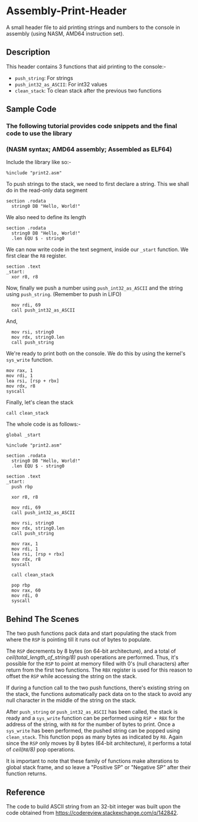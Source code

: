 # Assembly-Print-Header
A small header file to aid printing strings and numbers to the console in assembly (using NASM, AMD64 instruction set).

## Description
This header contains 3 functions that aid printing to the console:-
* `push_string`: For strings
* `push_int32_as_ASCII`: For int32 values
* `clean_stack`: To clean stack after the previous two functions

## Sample Code
### The following tutorial provides code snippets and the final code to use the library
### (NASM syntax; AMD64 assembly; Assembled as ELF64)


Include the library like so:-
```
%include "print2.asm"
```

To push strings to the stack, we need to first declare a string. This we shall do in the read-only data segment
```
section .rodata
  string0 DB "Hello, World!"
```
We also need to define its length
```
section .rodata
  string0 DB "Hello, World!"
  .len EQU $ - string0
```

We can now write code in the text segment, inside our `_start` function.
We first clear the `R8` register.
```
section .text
_start:
  xor r8, r8
```

Now, finally we push a number using `push_int32_as_ASCII` and the string using `push_string`.
(Remember to push in LIFO)
```
  mov rdi, 69
  call push_int32_as_ASCII
```
And,
```
  mov rsi, string0
  mov rdx, string0.len
  call push_string
```

We're ready to print both on the console.
We do this by using the kernel's `sys_write` function.
```
mov rax, 1
mov rdi, 1
lea rsi, [rsp + rbx]
mov rdx, r8
syscall
```

Finally, let's clean the stack
```
call clean_stack
```


The whole code is as follows:-
```
global _start

%include "print2.asm"

section .rodata
  string0 DB "Hello, World!"
  .len EQU $ - string0
  
section .text
_start:
  push rbp
  
  xor r8, r8
  
  mov rdi, 69
  call push_int32_as_ASCII
  
  mov rsi, string0
  mov rdx, string0.len
  call push_string
  
  mov rax, 1
  mov rdi, 1
  lea rsi, [rsp + rbx]
  mov rdx, r8
  syscall
  
  call clean_stack
  
  pop rbp
  mov rax, 60
  mov rdi, 0
  syscall
```
## Behind The Scenes
The two push functions pack data and start populating the stack from where the `RSP` is pointing till it runs out of bytes to populate.

The `RSP` decrements by 8 bytes (on 64-bit architecture), and a total of _ceil(total_length_of_string/8)_ push operations are performed.
Thus, it's possible for the `RSP` to point at memory filled with 0's (null characters) after return from the first two functions.
The `RBX` register is used for this reason to offset the `RSP` while accessing the string on the stack.

If during a function call to the two push functions, there's existing string on the stack, the functions automatically pack data on to the stack to avoid any null character in the middle of the string on the stack.

After `push_string` or `push_int32_as_ASCII` has been called, the stack is ready and a `sys_write` function can be performed using `RSP + RBX` for the address of the string, with `R8` for the number of bytes to print.
Once a `sys_write` has been performed, the pushed string can be popped using `clean_stack`. This function pops as many bytes as indicated by `R8`. Again since the `RSP` only moves by 8 bytes (64-bit architecture), it performs a total of _ceil(`R8`/8)_ pop operations.

It is important to note that these family of functions make alterations to global stack frame, and so leave a "Positive SP" or "Negative SP" after their function returns.

## Reference
The code to build ASCII string from an 32-bit integer was built upon the code obtained from https://codereview.stackexchange.com/q/142842.
